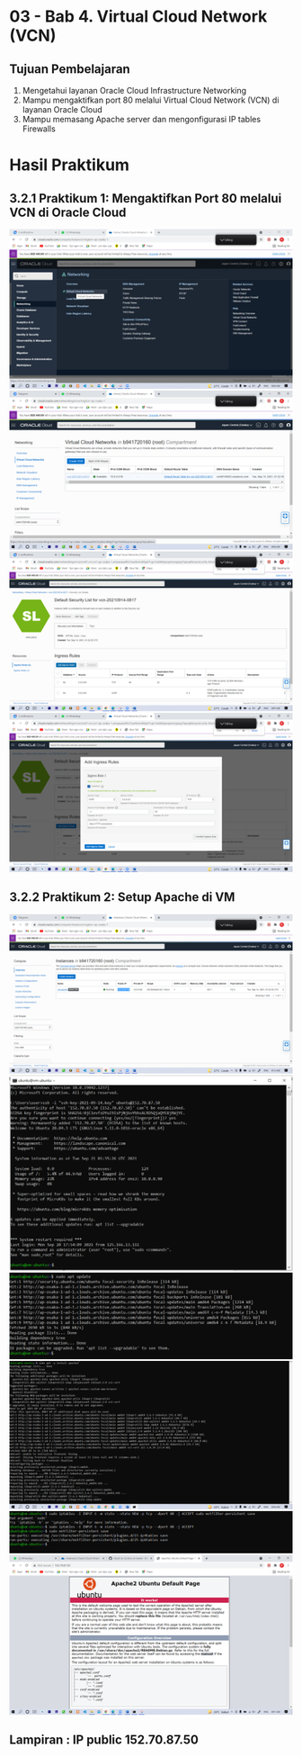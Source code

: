 # 03 - Bab 4. Virtual Cloud Network (VCN)


## Tujuan Pembelajaran

1. Mengetahui layanan Oracle Cloud Infrastructure Networking
2. Mampu mengaktifkan port 80 melalui Virtual Cloud Network (VCN) di layanan 
Oracle Cloud
3. Mampu memasang Apache server dan mengonfigurasi IP tables Firewalls

# Hasil Praktikum
## 3.2.1 Praktikum 1: Mengaktifkan Port 80 melalui VCN di Oracle Cloud
![Screenshot](img/a.png)
![Screenshot](img/b.png)
![Screenshot](img/c.png)
![Screenshot](img/d.png)

## 3.2.2 Praktikum 2: Setup Apache di VM

![Screenshot](img/2a.png)
![Screenshot](img/2b.png)
![Screenshot](img/2c.png)
![Screenshot](img/2d.png)
![Screenshot](img/2e.png)
![Screenshot](img/2f.png)

## Lampiran : IP public 152.70.87.50